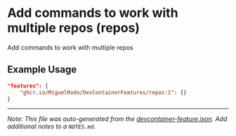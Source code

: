 
# Add commands to work with multiple repos (repos)

Add commands to work with multiple repos

## Example Usage

```json
"features": {
    "ghcr.io/MiguelRodo/DevContainerFeatures/repos:1": {}
}
```





---

_Note: This file was auto-generated from the [devcontainer-feature.json](https://github.com/MiguelRodo/DevContainerFeatures/blob/main/src/repos/devcontainer-feature.json).  Add additional notes to a `NOTES.md`._
